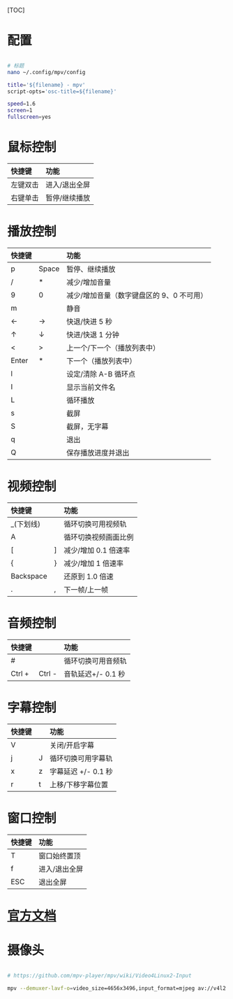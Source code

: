 [TOC]

# 配置
```bash

# 标题
nano ~/.config/mpv/config

title='${filename} - mpv'
script-opts='osc-title=${filename}'

speed=1.6
screen=1
fullscreen=yes


```

# 鼠标控制

| 快捷键   | 功能          |
| :------- | :------------ |
| 左键双击 | 进入/退出全屏 |
| 右键单击 | 暂停/继续播放 |

# 播放控制

| 快捷键 | &nbsp; | 功能                                      |
| :----- | :----- | :---------------------------------------- |
| p      | Space  | 暂停、继续播放                            |
| /      | \*     | 减少/增加音量                             |
| 9      | 0      | 减少/增加音量（数字键盘区的 9、0 不可用） |
| m      | &nbsp; | 静音                                      |
| ←      | →      | 快退/快进 5 秒                            |
| ↑      | ↓      | 快进/快退 1 分钟                          |
| <      | >      | 上一个/下一个（播放列表中）               |
| Enter  | \*     | 下一个（播放列表中）                      |
| l      | &nbsp; | 设定/清除 A-B 循环点                      |
| I      | &nbsp; | 显示当前文件名                            |
| L      | &nbsp; | 循环播放                                  |
| s      | &nbsp; | 截屏                                      |
| S      | &nbsp; | 截屏，无字幕                              |
| q      | &nbsp; | 退出                                      |
| Q      | &nbsp; | 保存播放进度并退出                        |

# 视频控制

| 快捷键     | &nbsp; | 功能                 |
| :--------- | :----- | :------------------- |
| \_(下划线) | &nbsp; | 循环切换可用视频轨   |
| A          | &nbsp; | 循环切换视频画面比例 |
| [          | ]      | 减少/增加 0.1 倍速率 |
| {          | }      | 减少/增加 1 倍速率   |
| Backspace  | &nbsp; | 还原到 1.0 倍速      |
| .          | ,      | 下一帧/上一帧        |

# 音频控制

| 快捷键 | &nbsp; | 功能               |
| :----- | :----- | :----------------- |
| #      | &nbsp; | 循环切换可用音频轨 |
| Ctrl + | Ctrl - | 音轨延迟+/- 0.1 秒 |

# 字幕控制

| 快捷键 | &nbsp; | 功能                |
| :----- | :----- | :------------------ |
| V      | &nbsp; | 关闭/开启字幕       |
| j      | J      | 循环切换可用字幕轨  |
| x      | z      | 字幕延迟 +/- 0.1 秒 |
| r      | t      | 上移/下移字幕位置   |

# 窗口控制

| 快捷键 | 功能          |
| :----- | :------------ |
| T      | 窗口始终置顶  |
| f      | 进入/退出全屏 |
| ESC    | 退出全屏      |

# [官方文档](https://mpv.io/manual/stable/)


# 摄像头 

```bash

# https://github.com/mpv-player/mpv/wiki/Video4Linux2-Input

mpv --demuxer-lavf-o=video_size=4656x3496,input_format=mjpeg av://v4l2:/dev/video0 --profile=low-latency

```